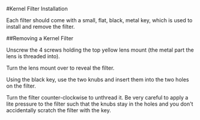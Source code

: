 #Kernel Filter Installation

Each filter should come with a small, flat, black, metal key, which is used to install and remove the filter.

##Removing a Kernel Filter

Unscrew the 4 screws holding the top yellow lens mount (the metal part the lens is threaded into).

Turn the lens mount over to reveal the filter.

Using the black key, use the two knubs and insert them into the two holes on the filter.

Turn the filter counter-clockwise to unthread it. Be very careful to apply a lite pressure to the filter such that the knubs stay in the holes and you don't accidentally scratch the filter with the key.

